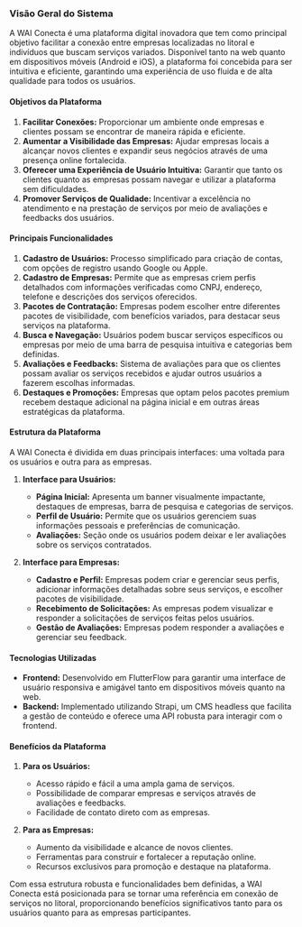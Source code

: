 ### Visão Geral do Sistema

A WAI Conecta é uma plataforma digital inovadora que tem como principal objetivo facilitar a conexão entre empresas localizadas no litoral e indivíduos que buscam serviços variados. Disponível tanto na web quanto em dispositivos móveis (Android e iOS), a plataforma foi concebida para ser intuitiva e eficiente, garantindo uma experiência de uso fluida e de alta qualidade para todos os usuários.

#### Objetivos da Plataforma
1. **Facilitar Conexões:** Proporcionar um ambiente onde empresas e clientes possam se encontrar de maneira rápida e eficiente.
2. **Aumentar a Visibilidade das Empresas:** Ajudar empresas locais a alcançar novos clientes e expandir seus negócios através de uma presença online fortalecida.
3. **Oferecer uma Experiência de Usuário Intuitiva:** Garantir que tanto os clientes quanto as empresas possam navegar e utilizar a plataforma sem dificuldades.
4. **Promover Serviços de Qualidade:** Incentivar a excelência no atendimento e na prestação de serviços por meio de avaliações e feedbacks dos usuários.

#### Principais Funcionalidades
1. **Cadastro de Usuários:** Processo simplificado para criação de contas, com opções de registro usando Google ou Apple.
2. **Cadastro de Empresas:** Permite que as empresas criem perfis detalhados com informações verificadas como CNPJ, endereço, telefone e descrições dos serviços oferecidos.
3. **Pacotes de Contratação:** Empresas podem escolher entre diferentes pacotes de visibilidade, com benefícios variados, para destacar seus serviços na plataforma.
4. **Busca e Navegação:** Usuários podem buscar serviços específicos ou empresas por meio de uma barra de pesquisa intuitiva e categorias bem definidas.
5. **Avaliações e Feedbacks:** Sistema de avaliações para que os clientes possam avaliar os serviços recebidos e ajudar outros usuários a fazerem escolhas informadas.
6. **Destaques e Promoções:** Empresas que optam pelos pacotes premium recebem destaque adicional na página inicial e em outras áreas estratégicas da plataforma.

#### Estrutura da Plataforma
A WAI Conecta é dividida em duas principais interfaces: uma voltada para os usuários e outra para as empresas.

1. **Interface para Usuários:**
     - **Página Inicial:** Apresenta um banner visualmente impactante, destaques de empresas, barra de pesquisa e categorias de serviços.
     - **Perfil de Usuário:** Permite que os usuários gerenciem suas informações pessoais e preferências de comunicação.
     - **Avaliações:** Seção onde os usuários podem deixar e ler avaliações sobre os serviços contratados.

2. **Interface para Empresas:**
     - **Cadastro e Perfil:** Empresas podem criar e gerenciar seus perfis, adicionar informações detalhadas sobre seus serviços, e escolher pacotes de visibilidade.
     - **Recebimento de Solicitações:** As empresas podem visualizar e responder a solicitações de serviços feitas pelos usuários.
     - **Gestão de Avaliações:** Empresas podem responder a avaliações e gerenciar seu feedback.

#### Tecnologias Utilizadas
- **Frontend:** Desenvolvido em FlutterFlow para garantir uma interface de usuário responsiva e amigável tanto em dispositivos móveis quanto na web.
- **Backend:** Implementado utilizando Strapi, um CMS headless que facilita a gestão de conteúdo e oferece uma API robusta para interagir com o frontend.

#### Benefícios da Plataforma
1. **Para os Usuários:**
     - Acesso rápido e fácil a uma ampla gama de serviços.
     - Possibilidade de comparar empresas e serviços através de avaliações e feedbacks.
     - Facilidade de contato direto com as empresas.

2. **Para as Empresas:**
     - Aumento da visibilidade e alcance de novos clientes.
     - Ferramentas para construir e fortalecer a reputação online.
     - Recursos exclusivos para promoção e destaque na plataforma.

Com essa estrutura robusta e funcionalidades bem definidas, a WAI Conecta está posicionada para se tornar uma referência em conexão de serviços no litoral, proporcionando benefícios significativos tanto para os usuários quanto para as empresas participantes.